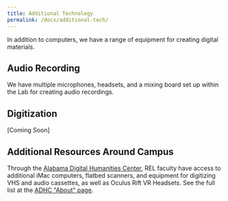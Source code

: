 ```yaml
---
title: Additional Technology
permalink: /docs/additional-tech/
---
```


In addition to computers, we have a range of equipment for creating digital materials.

## Audio Recording

We have multiple microphones, headsets, and a mixing board set up within the Lab for creating audio recordings. 

## Digitization

[Coming Soon]


## Additional Resources Around Campus

Through the [Alabama Digital Humanities Center](https://adhc.lib.ua.edu/), REL faculty have access to additional iMac computers, flatbed scanners, and equipment for digitizing VHS and audio cassettes, as well as Oculus Rift VR Headsets. See the full list at the [ADHC "About" page](https://adhc.lib.ua.edu/about/).